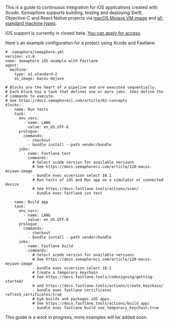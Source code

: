This is a guide to continuous integration for iOS applications created with Xcode.
Semaphore supports building, testing and deploying Swift, Objective-C and React Native
projects via [macOS Mojave VM image][macos-mojave] and [a1-standard machine
types][machine-types].

iOS support is currently in closed beta. [You can apply for access][beta-apply].

Here's an example configuration for a project using Xcode and Fastlane.

<pre><code class="language-yaml"># .semaphore/semaphore.yml
version: v1.0
name: Semaphore iOS example with Fastlane
agent:
  machine:
    type: a1-standard-2
    os_image: macos-mojave

# Blocks are the heart of a pipeline and are executed sequentially.
# Each block has a task that defines one or more jobs. Jobs define the
# commands to execute.
# See https://docs.semaphoreci.com/article/62-concepts
blocks:
  - name: Run tests
    task:
      env_vars:
        - name: LANG
          value: en_US.UTF-8
      prologue:
        commands:
          - checkout
          - bundle install --path vendor/bundle
      jobs:
        - name: Fastlane test
          commands:
            # Select xcode version for available versions
            # See https://docs.semaphoreci.com/article/120-macos-mojave-image
            - bundle exec xcversion select 10.1
            # Run tests of iOS and Mac app on a simulator or connected device
            # See https://docs.fastlane.tools/actions/scan/
            - bundle exec fastlane ios test

  - name: Build app
    task:
      env_vars:
        - name: LANG
          value: en_US.UTF-8
      prologue:
        commands:
          - checkout
          - bundle install --path vendor/bundle
      jobs:
        - name: Fastlane build
          commands:
            # Select xcode version for available versions
            # See https://docs.semaphoreci.com/article/120-macos-mojave-image
            - bundle exec xcversion select 10.1
            # Create a temporary keychain
            # See https://docs.fastlane.tools/codesigning/getting-started/
            # and https://docs.fastlane.tools/actions/create_keychain/
            - bundle exec fastlane certificates refresh_certificates:true
            # Gym builds and packages iOS apps.
            # See https://docs.fastlane.tools/actions/build_app/
            - bundle exec fastlane build use_temporary_keychain:true
</code></pre>

This guide is a work in progress, more examples will be added soon.

[macos-mojave]: https://docs.semaphoreci.com/article/120-macos-mojave-image
[machine-types]: https://docs.semaphoreci.com/article/20-machine-types
[beta-apply]: https://semaphoreci.com/product/ios
